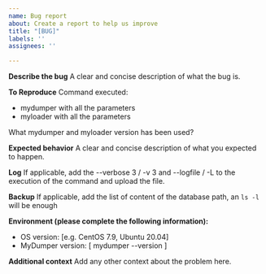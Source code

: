 ```yaml
---
name: Bug report
about: Create a report to help us improve
title: "[BUG]"
labels: ''
assignees: ''

---
```


**Describe the bug**
A clear and concise description of what the bug is.

**To Reproduce**
Command executed:
* mydumper with all the parameters
* myloader with all the parameters

What mydumper and myloader version has been used?

**Expected behavior**
A clear and concise description of what you expected to happen.

**Log**
If applicable, add the --verbose 3 / -v 3 and --logfile / -L <filename> to the execution of the command and upload the file.

**Backup**
If applicable, add the list of content of the database path, an `ls -l` will be enough

**Environment (please complete the following information):**
 - OS version: [e.g. CentOS 7.9, Ubuntu 20.04]
 - MyDumper version: [ mydumper --version ]

**Additional context**
Add any other context about the problem here.
